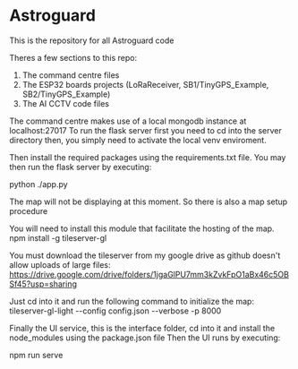 # Astroguard
This is the repository for all Astroguard code

Theres a few sections to this repo:

1) The command centre files
2) The ESP32 boards projects (LoRaReceiver, SB1/TinyGPS_Example, SB2/TinyGPS_Example)
3) The AI CCTV code files

The command centre makes use of a local mongodb instance at localhost:27017
To run the flask server first you need to cd into the server directory then,
you simply need to activate the local venv enviroment.

Then install the required packages using the requirements.txt file.
You may then run the flask server by executing:

python ./app.py

The map will not be displaying at this moment. So there is also a map setup procedure

You will need to install this module that facilitate the hosting of the map.
npm install -g tileserver-gl

You must download the tileserver from my google drive as github doesn't allow uploads of large files:
https://drive.google.com/drive/folders/1jgaGlPU7mm3kZvkFpO1aBx46c5OBSf45?usp=sharing

Just cd into it and run the following command to initialize the map:
tileserver-gl-light --config config.json --verbose -p 8000

Finally the UI service, this is the interface folder, cd into it and install the node_modules using the package.json file
Then the UI runs by executing:

npm run serve
